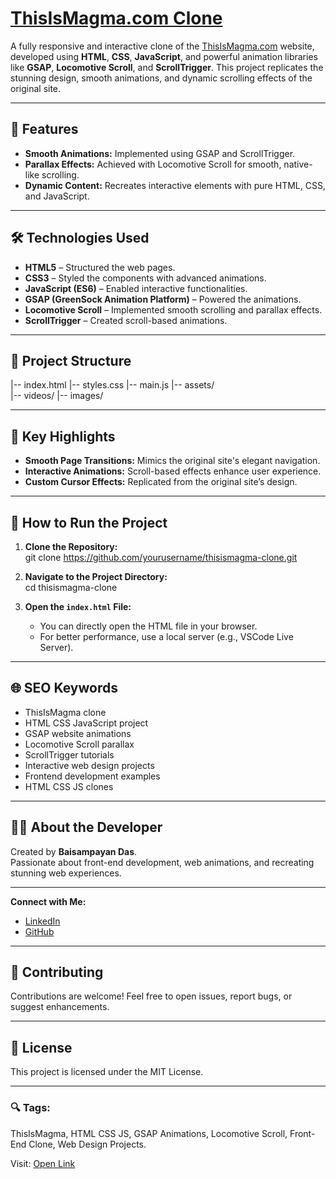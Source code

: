 # [ThisIsMagma.com Clone](#thisismagma-com-clone)  

A fully responsive and interactive clone of the [ThisIsMagma.com](https://thisismagma.com/) website, developed using **HTML**, **CSS**, **JavaScript**, and powerful animation libraries like **GSAP**, **Locomotive Scroll**, and **ScrollTrigger**. This project replicates the stunning design, smooth animations, and dynamic scrolling effects of the original site.

---

## 🚀 **Features**  

- **Smooth Animations:** Implemented using GSAP and ScrollTrigger.  
- **Parallax Effects:** Achieved with Locomotive Scroll for smooth, native-like scrolling.  
- **Dynamic Content:** Recreates interactive elements with pure HTML, CSS, and JavaScript.  

---

## 🛠️ **Technologies Used**  

- **HTML5** – Structured the web pages.  
- **CSS3** – Styled the components with advanced animations.  
- **JavaScript (ES6)** – Enabled interactive functionalities.  
- **GSAP (GreenSock Animation Platform)** – Powered the animations.  
- **Locomotive Scroll** – Implemented smooth scrolling and parallax effects.  
- **ScrollTrigger** – Created scroll-based animations.  

---

## 📂 **Project Structure**  

|-- index.html
|-- styles.css
|-- main.js
|-- assets/  
    |-- videos/
    |-- images/  

---


## 🌟 **Key Highlights**  

- **Smooth Page Transitions:** Mimics the original site's elegant navigation.  
- **Interactive Animations:** Scroll-based effects enhance user experience.  
- **Custom Cursor Effects:** Replicated from the original site’s design.  

---

## 📝 **How to Run the Project**  

1. **Clone the Repository:**  
   git clone https://github.com/yourusername/thisismagma-clone.git  

2. **Navigate to the Project Directory:**  
   cd thisismagma-clone  

3. **Open the `index.html` File:**  
   - You can directly open the HTML file in your browser.  
   - For better performance, use a local server (e.g., VSCode Live Server). 

---

## 🌐 **SEO Keywords**  

- ThisIsMagma clone  
- HTML CSS JavaScript project  
- GSAP website animations  
- Locomotive Scroll parallax  
- ScrollTrigger tutorials  
- Interactive web design projects  
- Frontend development examples  
- HTML CSS JS clones  

---

## 🧑‍💻 **About the Developer**  

Created by **Baisampayan Das**.  
Passionate about front-end development, web animations, and recreating stunning web experiences.    

---

**Connect with Me:**  
- [LinkedIn](https://www.linkedin.com/in/baisampayan-das-wordpress-developer/)  
- [GitHub](https://github.com/Baisampayan)    

---

## 🌟 **Contributing**  

Contributions are welcome! Feel free to open issues, report bugs, or suggest enhancements.    

---

## 📜 **License**  

This project is licensed under the MIT License.  

---

### 🔍 **Tags:**  
ThisIsMagma, HTML CSS JS, GSAP Animations, Locomotive Scroll, Front-End Clone, Web Design Projects.  


Visit: <a href="https://baisampayan.github.io/Magma-Projects/" target="_blank"> Open Link</a>